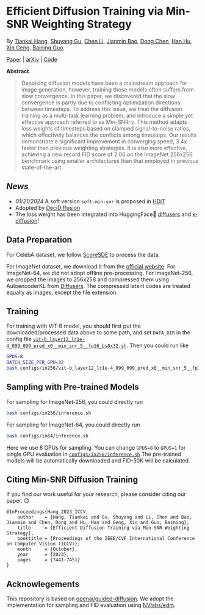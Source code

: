 # Efficient Diffusion Training via Min-SNR Weighting Strategy

By [Tiankai Hang](https://tiankaihang.github.io/), [Shuyang Gu](https://cientgu.github.io/), [Chen Li](https://scholar.google.com/citations?user=b6CKhf8AAAAJ&hl=zh-CN), [Jianmin Bao](https://jianminbao.github.io/), [Dong Chen](http://www.dongchen.pro/), [Han Hu](https://ancientmooner.github.io/), [Xin Geng](http://palm.seu.edu.cn/xgeng/), [Baining Guo](https://scholar.google.com/citations?user=h4kYmRYAAAAJ). 

[Paper](https://openaccess.thecvf.com/content/ICCV2023/papers/Hang_Efficient_Diffusion_Training_via_Min-SNR_Weighting_Strategy_ICCV_2023_paper.pdf) | [arXiv](https://arxiv.org/abs/2303.09556) | [Code](https://github.com/TiankaiHang/Min-SNR-Diffusion-Training)


**Abstract**. 
> Denoising diffusion models have been a mainstream approach for image generation, however, training these models often suffers from slow convergence. In this paper, we discovered that the slow convergence is partly due to conflicting optimization directions between timesteps. To address this issue, we treat the diffusion training as a multi-task learning problem, and introduce a simple yet effective approach referred to as Min-SNR-$\gamma$. This method adapts loss weights of timesteps based on clamped signal-to-noise ratios, which effectively balances the conflicts among timesteps. Our results demonstrate a significant improvement in converging speed, 3.4x faster than previous weighting strategies. It is also more effective, achieving a new record FID score of 2.06 on the ImageNet 256x256 benchmark using smaller architectures than that employed in previous state-of-the-art.

## ***News***

- *01/21/2024* A soft version `soft-min-snr` is proposed in [HDiT](https://crowsonkb.github.io/hourglass-diffusion-transformers/) 
- Adopted by [DeciDiffusion](https://huggingface.co/Deci/DeciDiffusion-v1-0)
- The loss weight has been integrated into HuggingFace🤗 [diffusers](https://github.com/huggingface/diffusers/blob/78a78515d64736469742e5081337dbcf60482750/examples/text_to_image/README.md?plain=1#L154) and [k-diffusion](https://github.com/crowsonkb/k-diffusion)!

## Data Preparation

For CelebA dataset, we follow [ScoreSDE](https://github.com/yang-song/score_sde/blob/0acb9e0ea3b8cccd935068cd9c657318fbc6ce4c/datasets.py#L121) to process the data.

For ImageNet dataset, we download it from the [official website](https://www.image-net.org/). For ImageNet-64, we did not adopt offline pre-processing. For ImageNet-256, we cropped the images to 256x256 and compressed them using AutoencoderKL from [Diffusers](https://github.com/huggingface/diffusers/blob/main/src/diffusers/models/autoencoder_kl.py).
The compressed latent codes are treated equally as images, except the file extension.

## Training
For training with ViT-B model, you should first put the downloaded/processed data above to some path, and set `DATA_DIR` in the config file [`vit-b_layer12_lr1e-4_099_099_pred_x0__min_snr_5__fp16_bs8x32.sh`](./configs/in256/vit-b_layer12_lr1e-4_099_099_pred_x0__min_snr_5__fp16_bs8x32.sh). Then you could run like
```bash
GPUS=8
BATCH_SIZE_PER_GPU=32
bash configs/in256/vit-b_layer12_lr1e-4_099_099_pred_x0__min_snr_5__fp16_bs8x32.sh $GPUS $BATCH_SIZE_PER_GPU
```

## Sampling with Pre-trained Models
For sampling for ImageNet-256, you could directly run
```bash
bash configs/in256/inference.sh
```

For sampling for ImageNet-64, you could directly run
```bash
bash configs/in64/inference.sh
```

Here we use 8 GPUs for sampling. You can change `GPUS=8` to `GPUS=1` for single GPU evaluation in [`configs/in256/inference.sh`](./configs/in256/inference.sh) 
The pre-trained models will be automatically downloaded and FID-50K will be calculated.

## Citing Min-SNR Diffusion Training
If you find our work useful for your research, please consider citing our paper. :blush:
```
@InProceedings{Hang_2023_ICCV,
    author    = {Hang, Tiankai and Gu, Shuyang and Li, Chen and Bao, Jianmin and Chen, Dong and Hu, Han and Geng, Xin and Guo, Baining},
    title     = {Efficient Diffusion Training via Min-SNR Weighting Strategy},
    booktitle = {Proceedings of the IEEE/CVF International Conference on Computer Vision (ICCV)},
    month     = {October},
    year      = {2023},
    pages     = {7441-7451}
}
```

## Acknowlegements
This repository is based on [openai/guided-diffusion](https://github.com/openai/guided-diffusion).
We adopt the implementation for sampling and FID evaluation using [NVlabs/edm](https://github.com/NVlabs/edm).
